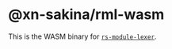# @xn-sakina/rml-wasm

This is the WASM binary for [`rs-module-lexer`](https://github.com/fz6m/rs-module-lexer).

